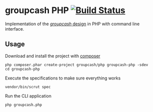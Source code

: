 # groupcash PHP [![Build Status](https://travis-ci.org/groupcash/php.png?branch=master)](https://travis-ci.org/groupcash/php)

Implementation of the [*groupcash* design][design] in PHP with command line interface.

[design]: https://github.com/groupcash/core/blob/master/design.md

## Usage

Download and install the project with [composer]

    php composer.phar create-project groupcash/php groupcash-php -sdev
    cd groupcash-php

Execute the specifications to make sure everything works

    vendor/bin/scrut spec

Run the CLI application

    php groupcash.php

[composer]: http://getcomposer.com